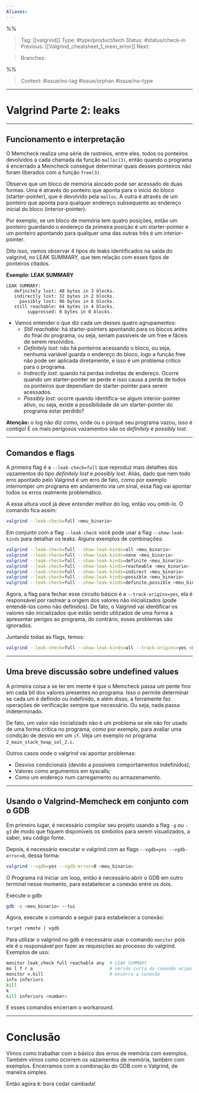 ```yaml
---
Aliases: 
---
```

%%
> Tag: [[valgrind]]
> Type: #type/product/tech 
> Status: #status/check-in
> Previous: [[Valgrind_cheatsheet_1_mem_error]]
> Next: 

> Branches: 

%%

> Context: #issue/no-tag #issue/orphan #issue/no-type 

---
# Valgrind Parte 2: leaks

---
## Funcionamento e interpretação

O Memcheck realiza uma série de rastreios, entre eles, todos os ponteiros devolvidos a cada chamada da função `malloc(3)`, então quando o programa é encerrado a Memcheck consegue determinar quais desses ponteiros não foram liberados com a função `free(3)`.


Observe que um bloco de memória alocado pode ser acessado de duas formas. Uma é através do ponteiro que aponta para o início do bloco (starter-pointer), que é devolvido pela `malloc`. A outra é através de um ponteiro que aponta para qualquer endereço subsequente ao endereço inicial do bloco (interior-pointer). 

Por exemplo, se um bloco de memória tem quatro posições, então um ponteiro guardando o endereço da primeira posição é um starter-pointer e um ponteiro apontando para qualquer uma das outras três é um interior-pointer.

Dito isso, vamos observar 4 tipos de leaks identificados na saída do valgrind, no LEAK SUMMARY, que tem relação com esses tipos de ponteiros citados.

**Exemplo: LEAK SUMMARY**

```
LEAK SUMMARY:
   definitely lost: 48 bytes in 3 blocks.
   indirectly lost: 32 bytes in 2 blocks.
     possibly lost: 96 bytes in 6 blocks.
   still reachable: 64 bytes in 4 blocks.
        suppressed: 0 bytes in 0 blocks.

```


- Vamos entender o que diz cada um desses quatro agrupamentos:
	- *Still reachable:* há starter-pointers apontando para os blocos antes do final do programa, ou seja, seriam passíveis de um free e fáceis de serem resolvidos.
	- *Definitely lost:* não há ponteiros acessando o bloco, ou seja, nenhuma variável guarda o endereço do bloco, logo a função free não pode ser aplicada diretamente, e isso é um problema crítico para o programa.
	- *Indirectly lost:* quando há perdas indiretas de endereço. Ocorre quando um starter-pointer se perde e isso causa a perda de todos os ponteiros que dependiam do starter-pointer para serem acessados.
	- *Possibly lost:* ocorre quando identifica-se algum interior-pointer ativo, ou seja, existe a possibilidade de um starter-pointer do programa estar perdido?


**Atenção:** o log não diz como, onde ou o porquê seu programa vazou, isso é contigo! E os mais perigosos vazamentos são os *definitely* e *possibly lost*.

---
## Comandos e flags

A primeira flag é a `--leak-check=full` que reproduz mais detalhes dos vazamentos do tipo *definitely lost* e *possibly lost*. Aliás, dado que nem todo erro apontado pelo Valgrind é um erro de fato, como por exemplo interromper um programa em andamento via um sinal, essa flag vai apontar todos os erros realmente problemático.

A essa altura você já deve entender melhor do log, então vou omití-lo. O comando fica assim:

```bash
valgrind --leak-check=full <meu_binario>
```

Em conjunto com a flag `--leak-check` você pode usar a flag `--show-leak-kinds` para detalhar os leaks. Alguns exemplos de combinações:

```bash
valgrind --leak-check=full --show-leak-kinds=all <meu_binario>
valgrind --leak-check=full --show-leak-kinds=none <meu_binario>
valgrind --leak-check=full --show-leak-kinds=definite <meu_binario>
valgrind --leak-check=full --show-leak-kinds=reacheable <meu_binario>
valgrind --leak-check=full --show-leak-kinds=indirect <meu_binario>
valgrind --leak-check=full --show-leak-kinds=possible <meu_binario>
valgrind --leak-check=full --show-leak-kinds=definite,possible <meu_binario>
```

Agora, a flag para fechar esse circuito básico é a `--track-origins=yes`, ela é responsável por rastrear a origem dos valores não inicializados (pode entendê-los como não definidos). De fato, o Valgrind vai identificar os valores não inicializados que estão sendo utilizados de uma forma a apresentar perigos ao programa, do contrário, esses problemas são ignorados.

Juntando todas as flags, temos:

```bash
valgrind --leak-check=full --show-leak-kinds=all --track-origins=yes <meu_binario>
```

---
## Uma breve discussão sobre undefined values

A primeira coisa a se ter em mente é que o Memcheck passa um pente fino em cada bit dos valores presentes no programa. Isso o permite determinar se cada um é definido ou indefinido, e além disso, a ferramente faz operações de verificação sempre que necessário. Ou seja, nada passa indeterminado.

De fato, um valor não inicializado não é um problema se ele não for usado de uma forma crítica no programa, como por exemplo, para avaliar uma condição de desvio em um `if`. Veja um exemplo no programa `2_main_stack_heap_sol_2.c`. 

Outros casos onde o valgrind vai apontar problemas:
- Desvios condicionais (devido a possíveis comportamentos indefinidos);
- Valores como argumentos em syscalls;
- Como um endereço num carregamento ou armazenamento.

---
## Usando o Valgrind-Memcheck em conjunto com o GDB

Em primeiro lugar, é necessário compilar seu projeto usando a flag `-g` ou `-g3` de modo que fiquem disponíveis os símbolos para serem visualizados, a saber, seu código fonte.

Depois, é necessário executar o valgrind com as flags `--vgdb=yes --vgdb-error=0`, dessa forma:

```bash
valgrind --vgdb=yes --vgdb-error=0 <meu_binario>
```

O Programa irá iniciar um loop, então é necessário abrir o GDB em outro terminal nesse momento, para estabelecer a conexão entre os dois.

Execute o gdb:

```bash
gdb -q <meu_binario> --tui
```

Agora, execute o comando a seguir para estabelecer a conexão:

```bash
target remote | vgdb
```

Para utilizar o valgrind no gdb é necessário usar o comando `monitor` pois ele é o responsável por fazer as requisições ao processo do valgrind. Exemplos de uso:

```bash
monitor leak_check full reachable any  # LEAK SUMMARY
mo l f r a                             # versão curta do comando acima
monitor v.kill                         # encerra a conexão
info inferiors
kill
k
kill inferiors <number>
```

E esses comandos encerram o workaround.

---
# Conclusão

Vimos como trabalhar com o básico dos erros de memória com exemplos. Também vimos como ocorrem os vazamentos de memória, também com exemplos. Encerramos com a combinação do GDB com o Valgrind, de maneira simples.

Então agora é: bora codar cambada!
